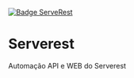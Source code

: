 [![Badge ServeRest](https://img.shields.io/badge/API-ServeRest-green)](https://github.com/ServeRest/ServeRest/)
# Serverest
Automação API e WEB do Serverest
